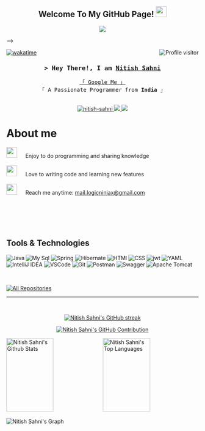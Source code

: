 
<h2 align="center">
  Welcome To My GitHub Page!
  <img src="https://media.giphy.com/media/v1.Y2lkPTc5MGI3NjExM2tzeTgzZXZhamU2aG0zbXBjd3YxaW1wdmYwbnpsNmN5c2tqamU0ZiZlcD12MV9pbnRlcm5hbF9naWZfYnlfaWQmY3Q9Zw/3oKIPtjElfqwMOTbH2/giphy.gif" width="28">
</h2>


<p align="center">
  <a href="https://github.com/LogicNinjaX"><img src="https://media.tenor.com/rePDfDWO3XoAAAAd/hacking.gif/?lines=Self%20Taught%20Programmer;Front%20End%20Developer;1.5%2B%20years%20of%20coding%20experience;Always%20learning%20new%20things&center=true&width=100&height=45"></a>
</p>

 -->

<a href="https://komarev.com/ghpvc/?username=LogicNinjaX">
  <img align="right" src="https://komarev.com/ghpvc/?username=LogicNinjaX&label=Visitors&color=0e75b6&style=flat" alt="Profile visitor" />
</a>


[![wakatime](https://wakatime.com/badge/user/eebb3dd8-d9b2-40de-9b88-6fd6cac99dbc.svg)](https://wakatime.com/@eebb3dd8-d9b2-40de-9b88-6fd6cac99dbc)

<!-- Intro  -->
<h3 align="center">
        <samp>&gt; Hey There!, I am
                <b><a target="_blank" href="https://alsiam.com">Nitish Sahni</a></b>
        </samp>
</h3>


<p align="center"> 
  <samp>
    <a href="https://www.google.com/search?q=LogicNinjaX">「 Google Me 」</a>
    <br>
    「 A Passionate Programmer from <b>India</b> 」
    <br>
    <br>
  </samp>
</p>

<p align="center">
 </a>
 <a href="https://linkedin.com/in/nitish-sahni" target="_blank">
  <img src="https://img.shields.io/badge/LinkedIn-0077B5?style=for-the-badge&logo=linkedin&logoColor=white" alt="nitish-sahni"/>
 </a>
 <!-- <a href="https://dev.to/alsiam" target="_blank">
  <img src="https://img.shields.io/badge/dev.to-0A0A0A?style=for-the-badge&logo=dev.to&logoColor=white" alt="alsiam" />
 </a> -->
 <a href="https://twitter.com/LogicNinjaX" target="_blank">
  <img src="https://img.shields.io/badge/Twitter-1DA1F2?style=for-the-badge&logo=twitter&logoColor=white" />
 </a>

  <a href="https://leetcode.com/mr_deric0x" target="_blank">
  <img src="https://img.shields.io/badge/-LeetCode-FFA116?style=for-the-badge&logo=LeetCode&logoColor=black" />
 </a>


<!-- About Section -->
 # About me
 
<p>

 <img src="https://media.giphy.com/media/MEiZ5h8lOkM7rwideE/giphy.gif?cid=ecf05e47b4s9b0m20bzgkde0a6v2122eyikcyeh21q2w243n&ep=v1_gifs_search&rid=giphy.gif&ct=g" width="28"> &emsp; Enjoy to do programming and sharing knowledge <br/><br/>
 <img src="https://media.giphy.com/media/131tNuGktpXGhy/giphy.gif?cid=ecf05e47ndufjt7gtpm31hbsptg5fpoq5t1anpuvw96dzav9&ep=v1_gifs_search&rid=giphy.gif&ct=g" width="28"> &emsp; Love to writing code and learning new features<br/><br/>
 <img src="https://media.giphy.com/media/N256GFy1u6M6Y/giphy.gif?cid=ecf05e47ndufjt7gtpm31hbsptg5fpoq5t1anpuvw96dzav9&ep=v1_gifs_search&rid=giphy.gif&ct=g" width="28"> &emsp; Reach me anytime: mail.logicninjax@gmail.com<br/><br/>

</p>

<br/>
<br/>
<br/>

## Tools & Technologies

![Java](https://img.shields.io/badge/Java-ED8B00?style=for-the-badge&logo=openjdk&logoColor=white)
![My Sql](https://img.shields.io/badge/MySQL-005C84?style=for-the-badge&logo=mysql&logoColor=white)
![Spring](https://img.shields.io/badge/spring-%236DB33F.svg?style=for-the-badge&logo=spring&logoColor=white)
![Hibernate](https://img.shields.io/badge/Hibernate-59666C?style=for-the-badge&logo=Hibernate&logoColor=white)
![HTMl](https://img.shields.io/badge/HTML%20-%23F7DF1E.svg?&style=for-the-badge&color=E34F26)
![CSS](https://img.shields.io/badge/css%20-%23F7DF1E.svg?&style=for-the-badge&color=5BA8EE)
![jwt](https://img.shields.io/badge/JWT-000000?style=for-the-badge&logo=JSON%20web%20tokens&logoColor=white)
![YAML](https://img.shields.io/badge/yaml-%23ffffff.svg?style=for-the-badge&logo=yaml&logoColor=151515)
![IntelliJ IDEA](https://img.shields.io/badge/IntelliJIDEA-000000.svg?style=for-the-badge&logo=intellij-idea&logoColor=white)
![VSCode](https://img.shields.io/badge/Visual_Studio-0078d7?style=for-the-badge&logo=visual%20studio&logoColor=white)
![Git](https://img.shields.io/badge/Git-F05032?style=for-the-badge&logo=git&logoColor=white)
![Postman](https://img.shields.io/badge/Postman-FF6C37?style=for-the-badge&logo=postman&logoColor=white) 
![Swagger](https://img.shields.io/badge/-Swagger-%23Clojure?style=for-the-badge&logo=swagger&logoColor=white)
![Apache Tomcat](https://img.shields.io/badge/apache%20tomcat-%23F8DC75.svg?style=for-the-badge&logo=apache-tomcat&logoColor=black)

<br/>

<p align="left">
  <a href="https://github.com/LogicNinjaX?tab=repositories" target="_blank"><img alt="All Repositories" title="All Repositories" src="https://img.shields.io/badge/-All%20Repos-2962FF?style=for-the-badge&logo=koding&logoColor=white"/></a>
</p>
<hr/>
<br/>

<p align="center">
  <a href="https://github.com/Nitish Sahni's">
    <img src="https://nirzak-streak-stats.vercel.app/?user=logicninjax&theme=dark&hide_border=false&border=7F3FBF&background=0D1117" alt="Nitish Sahni's GitHub streak"/>
  </a>
</p>

<p align="center">
  <a href="https://github.com/Nitish Sahni's">
    <img src="https://github-profile-summary-cards.vercel.app/api/cards/profile-details?username=LogicNinjaX&theme=radical" alt="Nitish Sahni's GitHub Contribution"/>
  </a>
</p>

<a> 
    <a href="https://github.com/Nitish Sahni's"><img alt="Nitish Sahni's Github Stats" src="https://denvercoder1-github-readme-stats.vercel.app/api?username=LogicNinjaX&show_icons=true&count_private=true&theme=react&border_color=7F3FBF&bg_color=0D1117&title_color=F85D7F&icon_color=F8D866" height="192px" width="49.5%"/></a>
  <a href="https://github.com/LogicNinjaX"><img alt="Nitish Sahni's Top Languages" src="https://denvercoder1-github-readme-stats.vercel.app/api/top-langs/?username=LogicNinjaX&langs_count=8&layout=compact&theme=react&border_color=7F3FBF&bg_color=0D1117&title_color=F85D7F&icon_color=F8D866" height="192px" width="49.5%"/></a>
  <br/>
</a>


![Nitish Sahni's Graph](https://github-readme-activity-graph.vercel.app/graph?username=LogicNinjaX&custom_title=Nitish%20Sahni's%20GitHub%20Activity%20Graph&bg_color=0D1117&color=7F3FBF&line=7F3FBF&point=7F3FBF&area_color=FFFFFF&title_color=FFFFFF&area=true)
